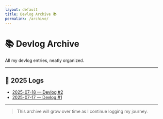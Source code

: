 ```yaml
---
layout: default
title: Devlog Archive 📚
permalink: /archive/
---
```


<link rel="stylesheet" href="{{ '/assets/css/main.css' | relative_url }}">

# 📚 Devlog Archive

All my devlog entries, neatly organized.

---

## 📅 2025 Logs
- [2025-07-18 — Devlog #2]({{site.baseurl}}/logs/2025-07-18/)
- [2025-07-17 — Devlog #1]({{site.baseurl}}/logs/2025-07-17/)

---

> This archive will grow over time as I continue logging my journey.

